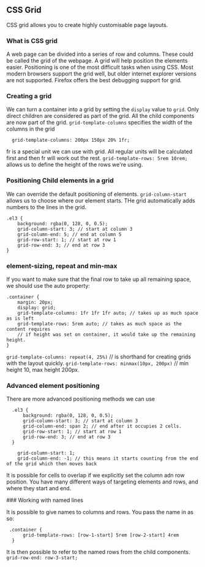 ## CSS Grid
CSS grid allows you to create highly customisable page layouts.

### What is CSS grid

A web page can be divided into a series of row and columns. These could be called the grid of the webpage. A grid will help position the elements easier. Positioning is one of the most difficult tasks when using CSS.
Most modern browsers support the grid well, but older internet explorer versions are not supported. 
Firefox offers the best debugging support for grid.

### Creating a grid

We can turn a container into a grid by setting the `display` value to `grid`. Only direct children are considered as part of the grid. All the child components are now part of the grid. 
`grid-template-columns` specifies the width of the columns in the grid
```
  grid-template-columns: 200px 150px 20% 1fr;
```
fr is a special unit we can use with grid. All regular units will be calculated first and then fr will work out the rest. 
`grid-template-rows: 5rem 10rem;` allows us to define the height of the rows we're using. 

### Positioning Child elements in a grid

We can override the default positioning of elements. `grid-column-start` allows us to choose where our element starts. THe grid automatically adds numbers to the lines in the grid. 
```
.el3 {
    background: rgba(0, 128, 0, 0.5);
    grid-column-start: 3; // start at column 3
    grid-column-end: 5; // end at column 5
    grid-row-start: 1; // start at row 1
    grid-row-end: 3; // end at row 3
}
```

### element-sizing, repeat and min-max

If you want to make sure that the final row to take up all remaining space, we should use the auto property:
```
.container {
    margin: 20px;
    display: grid;
    grid-template-columns: 1fr 1fr 1fr auto; // takes up as much space as is left
    grid-template-rows: 5rem auto; // takes as much space as the content requires
    // if height was set on container, it would take up the remaining height. 
}
```
`grid-template-columns: repeat(4, 25%)` // is shorthand for creating grids with the layout quickly.
`grid-template-rows: minmax(10px, 200px)` // min height 10, max height 200px.

### Advanced element positioning

There are more advanced positioning methods we can use
```
  .el3 {
      background: rgba(0, 128, 0, 0.5);
      grid-column-start: 3; // start at column 3
      grid-column-end: span 2; // end after it occupies 2 cells.
      grid-row-start: 1; // start at row 1
      grid-row-end: 3; // end at row 3
  }
```
```
    grid-column-start: 1;
    grid-column-end: -1; // this means it starts counting from the end of the grid which then moves back

```
It is possible for cells to overlap if we explicitly set the column adn row position. You have many different ways of targeting elements and rows, and where they start and end.

### Working with named lines

It is possible to give names to columns and rows. You pass the name in as so:
```
 .container {
      grid-template-rows: [row-1-start] 5rem [row-2-start] 4rem
  }
```

It is then possible to refer to the named rows from the child components.
      `grid-row-end: row-3-start; `
